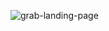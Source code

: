
![grab-landing-page](https://github.com/SeifAbdElrhman/HPC/blob/master/Assignment3/Assignment3/Pi_gif/ezgif.com-gif-maker.gif)
